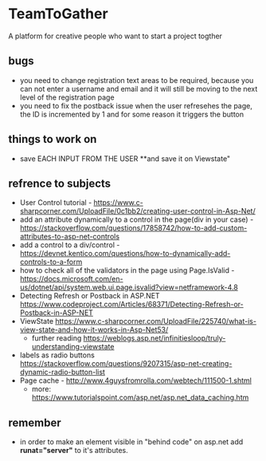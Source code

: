 # TeamToGather
A platform for creative people who want to start a project togther


bugs
-----
- you need to change registration text areas to be required, because you can not enter a username and email and 
  it will still be moving to the next level of the registration page
- you need to fix the postback issue when the user refresehes the page, the ID is incremented by 1 and for some reason it triggers the button




things to work on
-------------------------------
- save EACH INPUT FROM THE USER **and save it on Viewstate" 

refrence to subjects
---------------------
- User Control tutorial - https://www.c-sharpcorner.com/UploadFile/0c1bb2/creating-user-control-in-Asp-Net/
- add an attribute dynamically to a control in the page(div in your case) - https://stackoverflow.com/questions/17858742/how-to-add-custom-attributes-to-asp-net-controls
- add a control to a div/control - https://devnet.kentico.com/questions/how-to-dynamically-add-controls-to-a-form
- how to check all of the validators in the page using Page.IsValid - https://docs.microsoft.com/en-us/dotnet/api/system.web.ui.page.isvalid?view=netframework-4.8
- Detecting Refresh or Postback in ASP.NET https://www.codeproject.com/Articles/68371/Detecting-Refresh-or-Postback-in-ASP-NET
- ViewState https://www.c-sharpcorner.com/UploadFile/225740/what-is-view-state-and-how-it-works-in-Asp-Net53/
  - further reading https://weblogs.asp.net/infinitiesloop/truly-understanding-viewstate
- labels as radio buttons https://stackoverflow.com/questions/9207315/asp-net-creating-dynamic-radio-button-list
- Page cache - http://www.4guysfromrolla.com/webtech/111500-1.shtml
  - more: https://www.tutorialspoint.com/asp.net/asp.net_data_caching.htm

remember
--------
- in order to make an element visible in "behind code" on asp.net add **runat="server"** to it's attributes.
